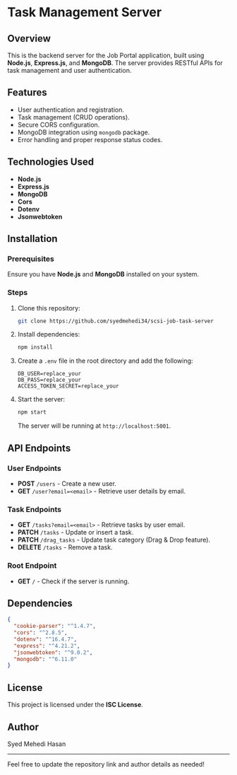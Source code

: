 # Task Management Server

## Overview

This is the backend server for the Job Portal application, built using **Node.js**, **Express.js**, and **MongoDB**. The server provides RESTful APIs for task management and user authentication.

## Features

- User authentication and registration.
- Task management (CRUD operations).
- Secure CORS configuration.
- MongoDB integration using `mongodb` package.
- Error handling and proper response status codes.

## Technologies Used

- **Node.js**
- **Express.js**
- **MongoDB**
- **Cors**
- **Dotenv**
- **Jsonwebtoken**

## Installation

### Prerequisites

Ensure you have **Node.js** and **MongoDB** installed on your system.

### Steps

1.  Clone this repository:

    ```sh
    git clone https://github.com/syedmehedi34/scsi-job-task-server

    ```

2.  Install dependencies:

    ```sh
    npm install
    ```

3.  Create a `.env` file in the root directory and add the following:

    ```env
    DB_USER=replace_your
    DB_PASS=replace_your
    ACCESS_TOKEN_SECRET=replace_your
    ```

4.  Start the server:

    ```sh
    npm start
    ```

    The server will be running at `http://localhost:5001`.

## API Endpoints

### User Endpoints

- **POST** `/users` - Create a new user.
- **GET** `/user?email=<email>` - Retrieve user details by email.

### Task Endpoints

- **GET** `/tasks?email=<email>` - Retrieve tasks by user email.
- **PATCH** `/tasks` - Update or insert a task.
- **PATCH** `/drag_tasks` - Update task category (Drag & Drop feature).
- **DELETE** `/tasks` - Remove a task.

### Root Endpoint

- **GET** `/` - Check if the server is running.

## Dependencies

```json
{
  "cookie-parser": "^1.4.7",
  "cors": "^2.8.5",
  "dotenv": "^16.4.7",
  "express": "^4.21.2",
  "jsonwebtoken": "^9.0.2",
  "mongodb": "^6.11.0"
}
```

## License

This project is licensed under the **ISC License**.

## Author

Syed Mehedi Hasan

---

Feel free to update the repository link and author details as needed!
